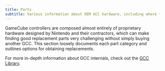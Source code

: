 ```yaml
---
title: Parts
subtitle: Various information about OEM GCC hardware, including where to source replacement parts.
---
```


GameCube controllers are composed almost entirely of proprietary hardware designed by Nintendo and their contractors, which can make finding good replacement parts very challenging without simply buying another GCC. This section loosely documents each part category and outlines options for obtaining replacements.

For more in-depth information about GCC internals, check out the [GCC Library](https://gccontrollerlibrary.com/guides/gamecube-controller-internals-guide/).
